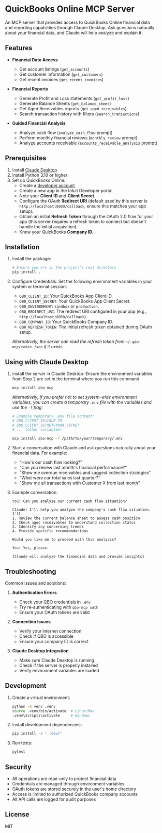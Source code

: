 # QuickBooks Online MCP Server

An MCP server that provides access to QuickBooks Online financial data and reporting capabilities through Claude Desktop. Ask questions naturally about your financial data, and Claude will help analyze and explain it.

## Features

- **Financial Data Access**
  - Get account listings (`get_accounts`)
  - Get customer information (`get_customers`)
  - Get recent invoices (`get_recent_invoices`)

- **Financial Reports**
  - Generate Profit and Loss statements (`get_profit_loss`)
  - Generate Balance Sheets (`get_balance_sheet`)
  - Get Aged Receivables reports (`get_aged_receivables`)
  - Search transaction history with filters (`search_transactions`)

- **Guided Financial Analysis**
  - Analyze cash flow (`analyze_cash_flow` prompt)
  - Perform monthly financial reviews (`monthly_review` prompt)
  - Analyze accounts receivable (`accounts_receivable_analysis` prompt)

## Prerequisites

1. Install [Claude Desktop](https://claude.ai/download)
2. Install Python 3.10 or higher
3. Set up QuickBooks Online:
   - Create a [developer account](https://developer.intuit.com/)
   - Create a new app in the Intuit Developer portal.
   - Note your **Client ID** and **Client Secret**.
   - Configure the OAuth **Redirect URI** (default used by this server is `http://localhost:8000/callback`, ensure this matches your app setup).
   - Obtain an initial **Refresh Token** through the OAuth 2.0 flow for your app (this server requires a refresh token to connect but doesn't handle the initial acquisition).
   - Know your QuickBooks **Company ID**.

## Installation

1. Install the package:
   ```bash
   # Ensure you are in the project's root directory
   pip install .
   ```

2. Configure Credentials:
   Set the following environment variables in your system or terminal session:
   - `QBO_CLIENT_ID`: Your QuickBooks App Client ID.
   - `QBO_CLIENT_SECRET`: Your QuickBooks App Client Secret.
   - `QBO_ENVIRONMENT`: `sandbox` or `production`.
   - `QBO_REDIRECT_URI`: The redirect URI configured in your app (e.g., `http://localhost:8000/callback`).
   - `QBO_COMPANY_ID`: Your QuickBooks Company ID.
   - `QBO_REFRESH_TOKEN`: The initial refresh token obtained during OAuth setup.

   *Alternatively, the server can read the refresh token from `~/.qbo-mcp/token.json` if it exists.*

## Using with Claude Desktop

1. Install the server in Claude Desktop:
   Ensure the environment variables from Step 2 are set in the terminal where you run this command.
   ```bash
   mcp install qbo-mcp
   ```
   *Alternatively, if you prefer not to set system-wide environment variables, you can create a temporary `.env` file with the variables and use the `-f` flag:*
   ```bash
   # Example temporary .env file content:
   # QBO_CLIENT_ID=YOUR_ID
   # QBO_CLIENT_SECRET=YOUR_SECRET
   # ... (other variables)

   mcp install qbo-mcp -f /path/to/your/temporary/.env
   ```

2. Start a conversation with Claude and ask questions naturally about your financial data. For example:

   - "How's our cash flow looking?"
   - "Can you review last month's financial performance?"
   - "Show me overdue receivables and suggest collection strategies"
   - "What were our total sales last quarter?"
   - "Show me all transactions with Customer X from last month"

3. Example conversation:
   ```
   You: Can you analyze our current cash flow situation?
   
   Claude: I'll help you analyze the company's cash flow situation. I'll:
   1. Review the current balance sheet to assess cash position
   2. Check aged receivables to understand collection status
   3. Identify any concerning trends
   4. Provide specific recommendations
   
   Would you like me to proceed with this analysis?
   
   You: Yes, please.
   
   [Claude will analyze the financial data and provide insights]
   ```

## Troubleshooting

Common issues and solutions:

1. **Authentication Errors**
   - Check your QBO credentials in `.env`
   - Try re-authenticating with `qbo-mcp auth`
   - Ensure your OAuth tokens are valid

2. **Connection Issues**
   - Verify your internet connection
   - Check if QBO is accessible
   - Ensure your company ID is correct

3. **Claude Desktop Integration**
   - Make sure Claude Desktop is running
   - Check if the server is properly installed
   - Verify environment variables are loaded

## Development

1. Create a virtual environment:
   ```bash
   python -m venv .venv
   source .venv/bin/activate  # Linux/Mac
   .venv\Scripts\activate     # Windows
   ```

2. Install development dependencies:
   ```bash
   pip install -e ".[dev]"
   ```

3. Run tests:
   ```bash
   pytest
   ```

## Security

- All operations are read-only to protect financial data
- Credentials are managed through environment variables
- OAuth tokens are stored securely in the user's home directory
- Access is limited to authorized QuickBooks company accounts
- All API calls are logged for audit purposes

## License

MIT
